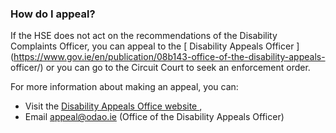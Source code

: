 ###  How do I appeal?

If the HSE does not act on the recommendations of the Disability Complaints
Officer, you can appeal to the [ Disability Appeals Officer
](https://www.gov.ie/en/publication/08b143-office-of-the-disability-appeals-
officer/) or you can go to the Circuit Court to seek an enforcement order.

For more information about making an appeal, you can:

  * Visit the [ Disability Appeals Office website ](https://www.gov.ie/en/publication/08b143-office-of-the-disability-appeals-officer/) , 
  * Email appeal@odao.ie (Office of the Disability Appeals Officer) 
